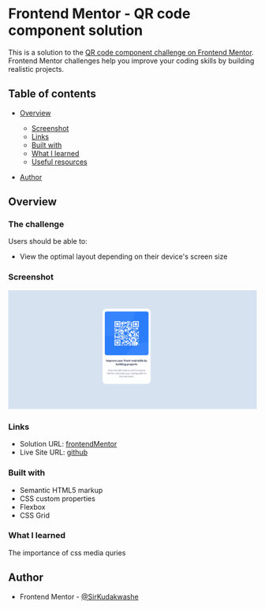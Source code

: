 # Frontend Mentor - QR code component solution

This is a solution to the [QR code component challenge on Frontend Mentor](https://www.frontendmentor.io/challenges/qr-code-component-iux_sIO_H). Frontend Mentor challenges help you improve your coding skills by building realistic projects.

## Table of contents

- [Overview](#overview)

  - [Screenshot](#screenshot)
  - [Links](#links)
  - [Built with](#built-with)
  - [What I learned](#what-i-learned)
  - [Useful resources](#useful-resources)

- [Author](#author)

## Overview

### The challenge

Users should be able to:

- View the optimal layout depending on their device's screen size

### Screenshot

![](./screenshot.png)

### Links

- Solution URL: [frontendMentor](https://wwwfrontendmentoriosolutionsresponsive-qr-code-component-using-css-AMsjwJkv02)
- Live Site URL: [github](https://sirkudakwashe.github.io/QR-code-component/)

### Built with

- Semantic HTML5 markup
- CSS custom properties
- Flexbox
- CSS Grid

### What I learned

The importance of css media quries

## Author

- Frontend Mentor - [@SirKudakwashe](https://www.frontendmentor.io/profile/SirKudakwashe)
